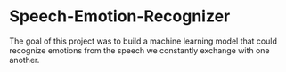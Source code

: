 # Speech-Emotion-Recognizer
The goal of this project was to build a machine learning model that could recognize emotions from the speech we constantly exchange with one another.
